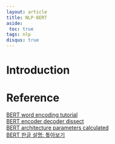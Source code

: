 ```yaml
---
layout: article
title: NLP-BERT
aside:
 toc: true
tags: nlp
disqus: true
---
```


# Introduction

# Reference
[BERT word encoding tutorial](https://mccormickml.com/2019/05/14/BERT-word-embeddings-tutorial/)   
[BERT encoder decoder dissect](https://medium.com/dissecting-bert/dissecting-bert-part-1-d3c3d495cdb3)   
[BERT architecture parameters calculated](https://medium.com/analytics-vidhya/understanding-bert-architecture-3f35a264b187)   
[BERT 한글 설명: 톺아보기](http://docs.likejazz.com/bert/)   